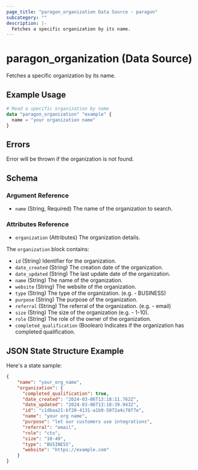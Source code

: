 ```yaml
---
page_title: "paragon_organization Data Source - paragon"
subcategory: ""
description: |-
  Fetches a specific organization by its name.
---
```


# paragon_organization (Data Source)

Fetches a specific organization by its name.

## Example Usage

```terraform
# Read a specific organization by name
data "paragon_organization" "example" {
  name = "your organization name"
}
```

## Errors
Error will be thrown if the organization is not found.

## Schema

### Argument Reference

- `name` (String, Required) The name of the organization to search.

### Attributes Reference

- `organization` (Attributes) The organization details.

The `organization` block contains:

- `id` (String) Identifier for the organization.
- `date_created` (String) The creation date of the organization.
- `date_updated` (String) The last update date of the organization.
- `name` (String) The name of the organization.
- `website` (String) The website of the organization.
- `type` (String) The type of the organization. (e.g. - BUSINESS)
- `purpose` (String) The purpose of the organization.
- `referral` (String) The referral of the organization. (e.g. - email)
- `size` (String) The size of the organization (e.g. - 1-10).
- `role` (String) The role of the owner of the organization.
- `completed_qualification` (Boolean) Indicates if the organization has completed qualification.

## JSON State Structure Example

Here's a state sample:

```json
{
    "name": "your_org_name",
    "organization": {
      "completed_qualification": true,
      "date_created": "2024-03-06T13:18:11.762Z",
      "date_updated": "2024-03-06T13:18:39.943Z",
      "id": "c1dbaa21-bf20-4131-a1b9-5072a4c78f7e",
      "name": "your org name",
      "purpose": "let our customers use integrations",
      "referral": "email",
      "role": "cto",
      "size": "10-49",
      "type": "BUSINESS",
      "website": "https://example.com"
    }
}
```
